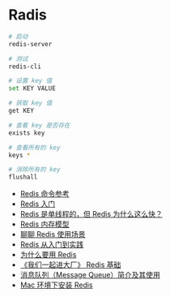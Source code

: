 # Radis

```bash
# 启动
redis-server

# 测试
redis-cli

# 设置 key 值
set KEY VALUE

# 获取 key 值
get KEY

# 查看 key 是否存在
exists key

# 查看所有的 key
keys *

# 消除所有的 key
flushall
```

- [Redis 命令参考](http://redisdoc.com/)
- [Redis 入门](https://juejin.im/post/5b4dd82ee51d451925629622)
- [Redis 是单线程的，但 Redis 为什么这么快？](https://zhuanlan.zhihu.com/p/42272979)
- [Redis 内存模型](https://www.cnblogs.com/kismetv/p/8654978.html)
- [聊聊 Redis 使用场景](https://juejin.im/post/58330053570c350059e0bb08)
- [Redis 从入门到实践](https://juejin.im/post/5a912b3f5188257a5c608729)
- [为什么要用 Redis](https://juejin.im/post/5b516dc75188251af363492d)
- [《我们一起进大厂》 Redis 基础](https://juejin.im/post/5db66ed9e51d452a2f15d833)
- [消息队列（Message Queue）简介及其使用](https://www.cnblogs.com/sk-net/archive/2011/11/25/2232341.html)
- [Mac 环境下安装 Redis](https://www.jianshu.com/p/bb7c19c5fc47)
